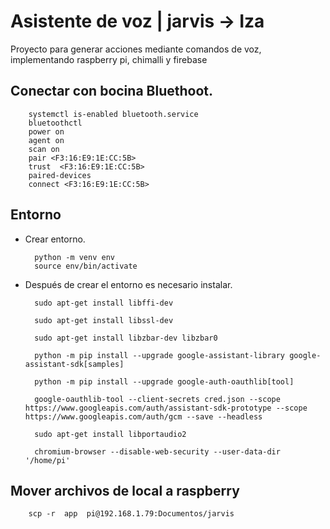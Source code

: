 # Asistente de voz | jarvis -> Iza
Proyecto para generar acciones mediante comandos de voz, implementando raspberry pi, chimalli y firebase

## Conectar con bocina Bluethoot.
        systemctl is-enabled bluetooth.service
        bluetoothctl
        power on
        agent on
        scan on
        pair <F3:16:E9:1E:CC:5B>
        trust  <F3:16:E9:1E:CC:5B>
        paired-devices
        connect <F3:16:E9:1E:CC:5B>

## Entorno
- Crear entorno.
        
        python -m venv env
        source env/bin/activate

- Después de crear el entorno es necesario instalar.

        sudo apt-get install libffi-dev

        sudo apt-get install libssl-dev

        sudo apt-get install libzbar-dev libzbar0

        python -m pip install --upgrade google-assistant-library google-assistant-sdk[samples]

        python -m pip install --upgrade google-auth-oauthlib[tool]

        google-oauthlib-tool --client-secrets cred.json --scope https://www.googleapis.com/auth/assistant-sdk-prototype --scope https://www.googleapis.com/auth/gcm --save --headless

        sudo apt-get install libportaudio2

        chromium-browser --disable-web-security --user-data-dir '/home/pi'

## Mover archivos de local a raspberry
        scp -r  app  pi@192.168.1.79:Documentos/jarvis
